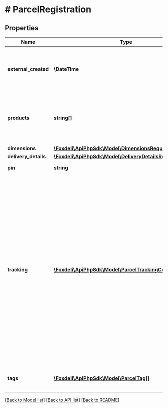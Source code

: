 # # ParcelRegistration

## Properties

Name | Type | Description | Notes
------------ | ------------- | ------------- | -------------
**external_created** | **\DateTime** | optional moment in time when was parcel created in external system. | [optional]
**products** | **string[]** | list of product SKUs from order that are contained in this parcel | [optional]
**dimensions** | [**\Foxdeli\ApiPhpSdk\Model\DimensionsRequest**](DimensionsRequest.md) |  | [optional]
**delivery_details** | [**\Foxdeli\ApiPhpSdk\Model\DeliveryDetailsRequest**](DeliveryDetailsRequest.md) |  | [optional]
**pin** | **string** | PIN for pickup | [optional]
**tracking** | [**\Foxdeli\ApiPhpSdk\Model\ParcelTrackingConfigRequest[]**](ParcelTrackingConfigRequest.md) | list of tracking data for each carrier that is transporting given parcel. Parcel may be transported by a) single carrier, in which case there is a single entry in this list or b) multiple carriers, in which case this list contains tracking data for each carrier in order in which the parcel will be transported. | [optional]
**tags** | [**\Foxdeli\ApiPhpSdk\Model\ParcelTag[]**](ParcelTag.md) | optional tags assigned to parcel | [optional]

[[Back to Model list]](../../README.md#models) [[Back to API list]](../../README.md#endpoints) [[Back to README]](../../README.md)
